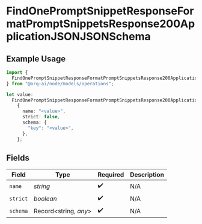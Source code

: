 # FindOnePromptSnippetResponseFormatPromptSnippetsResponse200ApplicationJSONJSONSchema

## Example Usage

```typescript
import {
  FindOnePromptSnippetResponseFormatPromptSnippetsResponse200ApplicationJSONJSONSchema,
} from "@orq-ai/node/models/operations";

let value:
  FindOnePromptSnippetResponseFormatPromptSnippetsResponse200ApplicationJSONJSONSchema =
    {
      name: "<value>",
      strict: false,
      schema: {
        "key": "<value>",
      },
    };
```

## Fields

| Field                 | Type                  | Required              | Description           |
| --------------------- | --------------------- | --------------------- | --------------------- |
| `name`                | *string*              | :heavy_check_mark:    | N/A                   |
| `strict`              | *boolean*             | :heavy_check_mark:    | N/A                   |
| `schema`              | Record<string, *any*> | :heavy_check_mark:    | N/A                   |